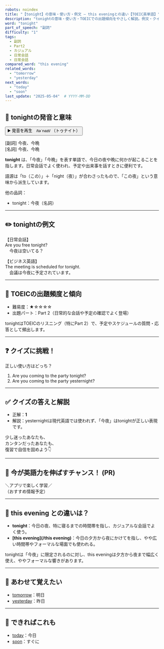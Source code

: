 ```yaml
---
robots: noindex
title: "【tonight】の意味・使い方・例文 ― this eveningとの違い【TOEIC英単語】"
description: "tonightの意味・使い方・TOEICでの出題傾向をやさしく解説。例文・クイズ付きでthis eveningとの違いもわかりやすく学べます。"
word: "tonight"
part_of_speech: "副詞"
difficulty: "1"
tags:
  - 副詞
  - Part2
  - カジュアル
  - 日常会話
  - 日常会話
compared_word: "this evening"
related_words:
  - "tomorrow"
  - "yesterday"
next_words:
  - "today"
  - "soon"
last_update: "2025-05-04"  # YYYY-MM-DD
---
```


## 🔰 tonightの発音と意味

<button class="play-audio" onclick="playTTS('tonight')">
  <span class="play-audio-main">
    ▶️ 発音を再生　/təˈnaɪt/
  </span>
  <span class="play-audio-sub">
    （トゥナイト）
  </span>
</button>

[副詞] 今夜、今晩  
[名詞] 今夜、今晩

**tonight** は、「今夜」「今晩」を表す単語で、今日の夜や晩に何かが起こることを指します。日常会話でよく使われ、予定や出来事を話すときに便利です。

語源は「to（この）」＋「night（夜）」が合わさったもので、「この夜」という意味から派生しています。

他の品詞：  
- tonight：今夜（名詞）

---

## ✏️ tonightの例文

【日常会話】  
Are you free tonight?  
　今夜は空いてる？

【ビジネス英語】  
The meeting is scheduled for tonight.  
　会議は今夜に予定されています。

---

## 🎯 TOEICの出題頻度と傾向

- 難易度：★☆☆☆☆
- 出題パート：Part 2（日常的な会話や予定の確認でよく登場）

tonightはTOEICのリスニング（特にPart 2）で、予定やスケジュールの質問・応答として頻出します。

---

## ❓ クイズに挑戦！

正しい使い方はどっち？

1. Are you coming to the party tonight?  
2. Are you coming to the party yesternight?

---

## ✅ クイズの答えと解説

- 正解：**1**
- 解説：yesternightは現代英語では使われず、「今夜」はtonightが正しい表現です。

少し迷ったあなたも、  
カンタンだったあなたも、  
復習で自信を固めよう👇️

---

## 🚀 今が英語力を伸ばすチャンス！ (PR)

<div class="info-center">
＼アプリで楽しく学習／<br>  
（おすすめ情報予定）
</div>

---

## 🤔  this evening との違いは？

- **tonight**：今日の夜、特に寝るまでの時間帯を指し、カジュアルな会話でよく使う。
- **[this evening](/this evening)**：今日の夕方から夜にかけてを指し、やや広い時間帯やフォーマルな場面でも使われる。

tonightは「今夜」に限定されるのに対し、this eveningは夕方から夜まで幅広く使え、ややフォーマルな響きがあります。

---

## 🧩 あわせて覚えたい

- [tomorrow](/tomorrow)：明日
- [yesterday](/yesterday)：昨日

---

## 📖 できればこれも

- [today](/today)：今日
- [soon](/soon)：すぐに

<!-- cvid: aid11_bid16 -->
